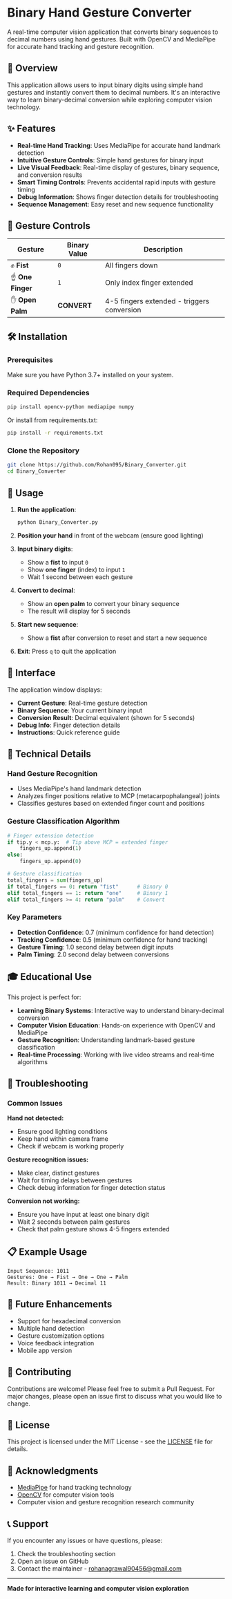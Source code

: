 # Binary Hand Gesture Converter

A real-time computer vision application that converts binary sequences to decimal numbers using hand gestures. Built with OpenCV and MediaPipe for accurate hand tracking and gesture recognition.

## 🎯 Overview

This application allows users to input binary digits using simple hand gestures and instantly convert them to decimal numbers. It's an interactive way to learn binary-decimal conversion while exploring computer vision technology.

## ✨ Features

- **Real-time Hand Tracking**: Uses MediaPipe for accurate hand landmark detection
- **Intuitive Gesture Controls**: Simple hand gestures for binary input
- **Live Visual Feedback**: Real-time display of gestures, binary sequence, and conversion results
- **Smart Timing Controls**: Prevents accidental rapid inputs with gesture timing
- **Debug Information**: Shows finger detection details for troubleshooting
- **Sequence Management**: Easy reset and new sequence functionality

## 🤚 Gesture Controls

| Gesture | Binary Value | Description |
|---------|-------------|-------------|
| ✊ **Fist** | `0` | All fingers down |
| ☝️ **One Finger** | `1` | Only index finger extended |
| ✋ **Open Palm** | **CONVERT** | 4-5 fingers extended - triggers conversion |

## 🛠️ Installation

### Prerequisites

Make sure you have Python 3.7+ installed on your system.

### Required Dependencies

```bash
pip install opencv-python mediapipe numpy
```

Or install from requirements.txt:

```bash
pip install -r requirements.txt
```

### Clone the Repository

```bash
git clone https://github.com/Rohan095/Binary_Converter.git
cd Binary_Converter
```

## 🚀 Usage

1. **Run the application**:
   ```bash
   python Binary_Converter.py
   ```

2. **Position your hand** in front of the webcam (ensure good lighting)

3. **Input binary digits**:
   - Show a **fist** to input `0`
   - Show **one finger** (index) to input `1`
   - Wait 1 second between each gesture

4. **Convert to decimal**:
   - Show an **open palm** to convert your binary sequence
   - The result will display for 5 seconds

5. **Start new sequence**:
   - Show a **fist** after conversion to reset and start a new sequence

6. **Exit**: Press `q` to quit the application

## 📱 Interface

The application window displays:
- **Current Gesture**: Real-time gesture detection
- **Binary Sequence**: Your current binary input
- **Conversion Result**: Decimal equivalent (shown for 5 seconds)
- **Debug Info**: Finger detection details
- **Instructions**: Quick reference guide

## 🔧 Technical Details

### Hand Gesture Recognition
- Uses MediaPipe's hand landmark detection
- Analyzes finger positions relative to MCP (metacarpophalangeal) joints
- Classifies gestures based on extended finger count and positions

### Gesture Classification Algorithm
```python
# Finger extension detection
if tip.y < mcp.y:  # Tip above MCP = extended finger
    fingers_up.append(1)
else:
    fingers_up.append(0)

# Gesture classification
total_fingers = sum(fingers_up)
if total_fingers == 0: return "fist"      # Binary 0
elif total_fingers == 1: return "one"     # Binary 1  
elif total_fingers >= 4: return "palm"    # Convert
```

### Key Parameters
- **Detection Confidence**: 0.7 (minimum confidence for hand detection)
- **Tracking Confidence**: 0.5 (minimum confidence for hand tracking)
- **Gesture Timing**: 1.0 second delay between digit inputs
- **Palm Timing**: 2.0 second delay between conversions

## 🎓 Educational Use

This project is perfect for:
- **Learning Binary Systems**: Interactive way to understand binary-decimal conversion
- **Computer Vision Education**: Hands-on experience with OpenCV and MediaPipe
- **Gesture Recognition**: Understanding landmark-based gesture classification
- **Real-time Processing**: Working with live video streams and real-time algorithms

## 🐛 Troubleshooting

### Common Issues

**Hand not detected:**
- Ensure good lighting conditions
- Keep hand within camera frame
- Check if webcam is working properly

**Gesture recognition issues:**
- Make clear, distinct gestures
- Wait for timing delays between gestures
- Check debug information for finger detection status

**Conversion not working:**
- Ensure you have input at least one binary digit
- Wait 2 seconds between palm gestures
- Check that palm gesture shows 4-5 fingers extended

## 📋 Example Usage

```
Input Sequence: 1011
Gestures: One → Fist → One → One → Palm
Result: Binary 1011 → Decimal 11
```

## 🔄 Future Enhancements

- Support for hexadecimal conversion
- Multiple hand detection
- Gesture customization options
- Voice feedback integration
- Mobile app version

## 🤝 Contributing

Contributions are welcome! Please feel free to submit a Pull Request. For major changes, please open an issue first to discuss what you would like to change.

## 📝 License

This project is licensed under the MIT License - see the [LICENSE](LICENSE) file for details.

## 🙏 Acknowledgments

- [MediaPipe](https://mediapipe.dev/) for hand tracking technology
- [OpenCV](https://opencv.org/) for computer vision tools
- Computer vision and gesture recognition research community

## 📞 Support

If you encounter any issues or have questions, please:
1. Check the troubleshooting section
2. Open an issue on GitHub
3. Contact the maintainer - rohanagrawal90456@gmail.com

---

**Made for interactive learning and computer vision exploration**
